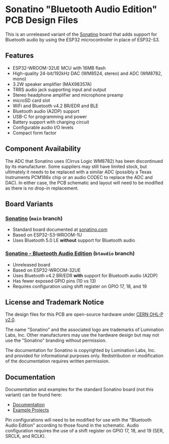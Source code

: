 # Sonatino "Bluetooth Audio Edition" PCB Design Files

This is an unreleased variant of the [Sonatino](https://github.com/luminationlabs/Sonatino) board that adds support for Bluetooth audio by using the ESP32 microcontroller in place of ESP32-S3.

## Features

- ESP32-WROOM-32UE MCU with 16MB flash
- High-quality 24-bit/192kHz DAC (WM8524, stereo) and ADC (WM8782, mono)
- 3.2W speaker amplifier (MAX98357A)
- TRRS audio jack supporting input and output
- Stereo headphone amplifier and microphone preamp
- microSD card slot
- WiFi and Bluetooth v4.2 BR/EDR and BLE
- Bluetooth audio (A2DP) support
- USB-C for programming and power
- Battery support with charging circuit
- Configurable audio I/O levels
- Compact form factor

## Component Availability

The ADC that Sonatino uses (Cirrus Logic WM8782) has been discontinued by its manufacturer. Some suppliers may still have limited stock, but ultimately it needs to be replaced with a similar ADC (possibly a Texas Instruments PCM186x chip or an audio CODEC to replace the ADC and DAC). In either case, the PCB schematic and layout will need to be modified as there is no drop-in replacement.

## Board Variants

### [Sonatino](https://github.com/luminationlabs/Sonatino) (`main` branch)

- Standard board documented at [sonatino.com](https://sonatino.com)
- Based on ESP32-S3-WROOM-1U
- Uses Bluetooth 5.0 LE **without** support for Bluetooth audio

### [Sonatino - Bluetooth Audio Edition](https://github.com/luminationlabs/Sonatino/tree/btaudio) (`btaudio` branch)

- Unreleased board
- Based on ESP32-WROOM-32UE
- Uses Bluetooth v4.2 BR/EDR **with** support for Bluetooth audio (A2DP)
- Has fewer exposed GPIO pins (10 vs 13)
- Requires configuration using shift register on GPIO 17, 18, and 19

## License and Trademark Notice

The design files for this PCB are open-source hardware under [CERN OHL-P v2.0](https://ohwr.org/cern_ohl_p_v2.txt).

The name "Sonatino" and the associated logo are trademarks of Lumination Labs, Inc. Other manufacturers may use the hardware design but may not use the "Sonatino" branding without permission.

The documentation for Sonatino is copyrighted by Lumination Labs, Inc. and provided for informational purposes only. Redistribution or modification of the documentation requires written permission.

## Documentation

Documentation and examples for the standard Sonatino board (not this variant) can be found here:

- [Documentation](https://sonatino.com/docs/)
- [Example Projects](https://github.com/luminationlabs/Sonatino-Examples)

Pin configurations will need to be modified for use with the "Bluetooth Audio Edition" according to those found in the schematic. Audio configuration requires the use of a shift register on GPIO 17, 18, and 19 (SER, SRCLK, and RCLK).
